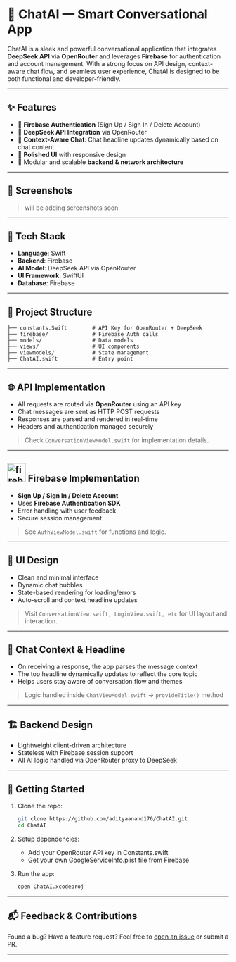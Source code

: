 # 🤖 ChatAI — Smart Conversational App

ChatAI is a sleek and powerful conversational application that integrates **DeepSeek API** via **OpenRouter** and leverages **Firebase** for authentication and account management. With a strong focus on API design, context-aware chat flow, and seamless user experience, ChatAI is designed to be both functional and developer-friendly.

---

## ✨ Features

- 🔐 **Firebase Authentication** (Sign Up / Sign In / Delete Account)
- 🔄 **DeepSeek API Integration** via OpenRouter
- 🧠 **Context-Aware Chat**: Chat headline updates dynamically based on chat content
- 🎨 **Polished UI** with responsive design
- 🧰 Modular and scalable **backend & network architecture**

---

## 📱 Screenshots

> will be adding screenshots soon

---

## 🧩 Tech Stack

- **Language**: Swift
- **Backend**: Firebase
- **AI Model**: DeepSeek API via OpenRouter
- **UI Framework**: SwiftUI
- **Database**: Firebase

---

## 🔧 Project Structure

```
├── constants.Swift        # API Key for OpenRouter + DeepSeek
├── firebase/              # Firebase Auth calls
├── models/                # Data models
├── views/                 # UI components
├── viewmodels/            # State management
├── ChatAI.swift           # Entry point
```

---

## 🌐 API Implementation

- All requests are routed via **OpenRouter** using an API key
- Chat messages are sent as HTTP POST requests
- Responses are parsed and rendered in real-time
- Headers and authentication managed securely

> Check `ConversationViewModel.swift` for implementation details.

---

## <a target="_blank" href="https://www.vectorlogo.zone/logos/firebase/firebase-icon.svg" style="display: inline-block;"><img src="https://www.vectorlogo.zone/logos/firebase/firebase-icon.svg" alt="firebase" width="42" height="42" /></a> Firebase Implementation

- **Sign Up / Sign In / Delete Account**
- Uses **Firebase Authentication SDK**
- Error handling with user feedback
- Secure session management

> See `AuthViewModel.swift` for functions and logic.

---

## 🎨 UI Design

- Clean and minimal interface
- Dynamic chat bubbles
- State-based rendering for loading/errors
- Auto-scroll and context headline updates

> Visit `ConversationView.swift, LoginView.swift, etc` for UI layout and interaction.

---

## 🧠 Chat Context & Headline

- On receiving a response, the app parses the message context
- The top headline dynamically updates to reflect the core topic
- Helps users stay aware of conversation flow and themes

> Logic handled inside `ChatViewModel.swift` → `provideTitle()` method

---

## 🏗️ Backend Design

- Lightweight client-driven architecture
- Stateless with Firebase session support
- All AI logic handled via OpenRouter proxy to DeepSeek

---

## 🚀 Getting Started

1. Clone the repo:
   ```bash
   git clone https://github.com/adityaanand176/ChatAI.git
   cd ChatAI
   ```

2. Setup dependencies:
   - Add your OpenRouter API key in Constants.swift
   - Get your own GoogleServiceInfo.plist file from Firebase

3. Run the app:
   ```bash
   open ChatAI.xcodeproj 
   ```

---

## 📬 Feedback & Contributions

Found a bug? Have a feature request?
Feel free to [open an issue](https://github.com/adityaanand176/ChatAI/issues) or submit a PR.

---

